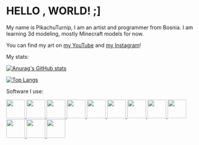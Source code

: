 # HELLO , WORLD! ;]

My name is PikachuTurnip, I am an artist and programmer from Bosnia.
I am learning 3d modeling, mostly Minecraft models for now.

You can find my art on [my YouTube](https://www.youtube.com/channel/UCsOi899o0O_xiaEOdKArMkg) and [my Instagram](https://www.instagram.com/pikachuturnip/)!

My stats:

[![Anurag's GitHub stats](https://github-readme-stats.vercel.app/api?username=PikachuTurnip&theme=dark&show_icons=true)](https://github.com/anuraghazra/github-readme-stats)

[![Top Langs](https://github-readme-stats.vercel.app/api/top-langs/?username=PikachuTurnip&theme=dark&layout=compact)](https://github.com/anuraghazra/github-readme-stats)

Software I use:

<a href=https://www.microsoft.com/en-us/windows>
<img src=https://upload.wikimedia.org/wikipedia/commons/thumb/5/5f/Windows_logo_-_2012.svg/88px-Windows_logo_-_2012.svg.png width=50px height=50px>
</a>
<a href=https://www.android.com>
<img src=https://logodownload.org/wp-content/uploads/2015/05/android-logo-3-2.png width=50px height=50px>
</a>
<a href=https://www.jetbrains.com/toolbox-app>
<img src=https://resources.jetbrains.com/storage/products/toolbox/img/meta/toolbox_logo_300x300.png width=50px height=50px>
</a>
<a href=https://www.jetbrains.com/idea>
<img src=https://resources.jetbrains.com/storage/products/intellij-idea/img/meta/intellij-idea_logo_300x300.png width=50px height=50px>
</a>
<a href=https://www.jetbrains.com/pycharm>
<img src=https://resources.jetbrains.com/storage/products/pycharm/img/meta/pycharm_logo_300x300.png width=50px height=50px>
</a>
<a href=https://www.blockbench.net/>
<img src=https://upload.wikimedia.org/wikipedia/commons/6/6d/Blockbench_icon.png width=50px height=50px>
</a>
<a href=https://ibispaint.com/?lang=en-US>
<img src=https://play-lh.googleusercontent.com/s8moWkCF9wE-ynJgNyq8k3uhhVlbQLdphqTYJWkrsLRxkFZxx9FvykHmwXYmTl_h0l8 width=50px height=50px>
</a>
<a href=https://opentoonz.github.io/e/>
<img src=https://dashboard.snapcraft.io/site_media/appmedia/2018/06/opentoonz.png width=50px height=50px>
</a>
<a href=https://www.gimp.org/>
<img src=https://upload.wikimedia.org/wikipedia/commons/thumb/4/45/The_GIMP_icon_-_gnome.svg/316px-The_GIMP_icon_-_gnome.svg.png width=50px height=50px>
</a>
<a href=https://krita.org/en//>
<img src=https://upload.wikimedia.org/wikipedia/commons/thumb/7/73/Calligrakrita-base.svg/600px-Calligrakrita-base.svg.png width=50px height=50px>
</a>
<a href=https://www.aseprite.org/>
<img src=https://pbs.twimg.com/profile_images/875731732389146624/-UznwnAx_400x400.jpg width=50px height=50px>
</a>
<a href=https://www.adobe.com/products/animate.html>
<img src=https://upload.wikimedia.org/wikipedia/commons/thumb/0/0f/Adobe_Animate_CC_icon_%282020%29.svg/512px-Adobe_Animate_CC_icon_%282020%29.svg.png width=50px height=50px>
</a>




